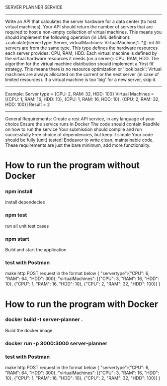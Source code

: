 SERVER PLANNER SERVICE

---

Write an API that calculates the server hardware for a data center (to host virtual machines).
Your API should return the number of servers that are required to host a non-empty collection of virtual machines.
This means you should implement the following operation (in UML definition):
+calculate(serverType: Server, virtualMachines: VirtualMachine[1..*]): int
All servers are from the same type. This type defines the hardware resources each server provides: CPU, RAM, HDD.
Each virtual machine is defined by the virtual hardware resources it needs (on a server): CPU, RAM, HDD.
The algorithm for the virtual machine distribution should implement a 'first fit' strategy.
This means there is no resource optimization or 'look back': Virtual machines are always allocated on the current or the next server (in case of limited resources).
If a virtual machine is too 'big' for a new server, skip it.

---

Example:
Server type = {CPU: 2, RAM: 32, HDD: 100}
Virtual Machines = [{CPU: 1, RAM: 16, HDD: 10}, {CPU: 1, RAM: 16, HDD: 10}, {CPU: 2, RAM: 32, HDD: 100}]
Result = 2

---

General Requirements:
Create a rest API service, in any language of your choice
Ensure the service runs in Docker
The code should contain ReadMe on how to run the service
Your submission should compile and run successfully
Free choice of dependencies, but keep it simple
Your code should be fully (unit) tested!
Endeavor to write clean, maintainable code.
These requirements are just the bare minimum, add more functionality.

# How to run the program without Docker

### npm install

install dependecies

### npm test

run all unit test cases

### npm start

Build and start the application

### test with Postman

make http POST request in the format below
{
"servertype":{"CPU": 6, "RAM": 64, "HDD": 300},
"virtualMachines": [{"CPU": 3, "RAM": 16, "HDD": 10}, {"CPU": 1, "RAM": 16, "HDD": 10}, {"CPU": 2, "RAM": 32, "HDD": 100}]
}

# How to run the program with Docker

### docker build -t server-planner .

Build the docker image

### docker run -p 3000:3000 server-planner

### test with Postman

make http POST request in the format below
{
"servertype":{"CPU": 6, "RAM": 64, "HDD": 300},
"virtualMachines": [{"CPU": 3, "RAM": 16, "HDD": 10}, {"CPU": 1, "RAM": 16, "HDD": 10}, {"CPU": 2, "RAM": 32, "HDD": 100}]
}
